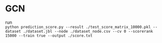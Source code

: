 # GCN

run  
`python prediction_score.py --result ./test_score_matrix_10000.pkl --dataset ./dataset.jbl --node ./dataset_node.csv --cv 0 --scorerank 15000 --train true --output ./score.txt`

